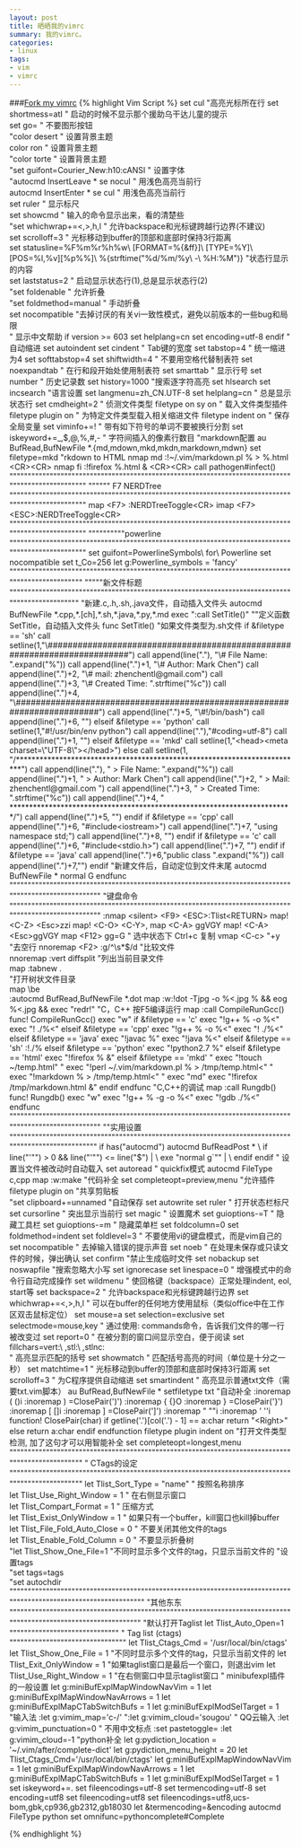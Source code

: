 ```yaml
---
layout: post
title: 晒晒我的vimrc
summary: 我的vimrc。
categories:
- linux
tags:
- vim
- vimrc
---
```

###[Fork my vimrc](https://github.com/zhenchentl/dotvim.git)
{% highlight Vim Script %}
set cul "高亮光标所在行
set shortmess=atI   " 启动的时候不显示那个援助乌干达儿童的提示  
set go=             " 不要图形按钮  
"color desert     " 设置背景主题  
color ron     " 设置背景主题  
"color torte     " 设置背景主题  
"set guifont=Courier_New:h10:cANSI   " 设置字体  
"autocmd InsertLeave * se nocul  " 用浅色高亮当前行  
autocmd InsertEnter * se cul    " 用浅色高亮当前行  
set ruler           " 显示标尺  
set showcmd         " 输入的命令显示出来，看的清楚些  
"set whichwrap+=<,>,h,l   " 允许backspace和光标键跨越行边界(不建议)  
set scrolloff=3     " 光标移动到buffer的顶部和底部时保持3行距离  
set statusline=%F%m%r%h%w\ [FORMAT=%{&ff}]\ [TYPE=%Y]\ [POS=%l,%v][%p%%]\ %{strftime(\"%d/%m/%y\ -\ %H:%M\")}   "状态行显示的内容  
set laststatus=2    " 启动显示状态行(1),总是显示状态行(2)  
"set foldenable      " 允许折叠  
"set foldmethod=manual   " 手动折叠  
set nocompatible  "去掉讨厌的有关vi一致性模式，避免以前版本的一些bug和局限  
" 显示中文帮助
if version >= 603
	set helplang=cn
	set encoding=utf-8
endif
" 自动缩进
set autoindent
set cindent 
" Tab键的宽度
set tabstop=4
" 统一缩进为4
set softtabstop=4
set shiftwidth=4
" 不要用空格代替制表符
set noexpandtab
" 在行和段开始处使用制表符
set smarttab
" 显示行号
set number
" 历史记录数
set history=1000
"搜索逐字符高亮
set hlsearch
set incsearch
"语言设置
set langmenu=zh_CN.UTF-8
set helplang=cn
" 总是显示状态行
set cmdheight=2
" 侦测文件类型
filetype on
sy on
" 载入文件类型插件
filetype plugin on
" 为特定文件类型载入相关缩进文件
filetype indent on
" 保存全局变量
set viminfo+=!
" 带有如下符号的单词不要被换行分割
set iskeyword+=_,$,@,%,#,-
" 字符间插入的像素行数目
"markdown配置
au BufRead,BufNewFile *.{md,mdown,mkd,mkdn,markdown,mdwn}   set filetype=mkd
"rkdown to HTML  
nmap md :!~/.vim/markdown.pl % > %.html <CR><CR>
nmap fi :!firefox %.html & <CR><CR>
call pathogen#infect()
""""""""""""""""""""""""""""""""""""""""""""""""""""""""""""""""""""""""""""""""""""""""""""""""""
"""""" F7 NERDTree
""""""""""""""""""""""""""""""""""""""""""""""""""""""""""""""""""""""""""""""""""""""""""""""""""
map <F7> :NERDTreeToggle<CR>
imap <F7> <ESC>:NERDTreeToggle<CR>
""""""""""""""""""""""""""""""""""""""""""""""""""""""""""""""""""""""""""""""""""""""""""""""""""
""""""""""powerline
""""""""""""""""""""""""""""""""""""""""""""""""""""""""""""""""""""""""""""""""""""""""""""""""""
 set guifont=PowerlineSymbols\ for\ Powerline
 set nocompatible
 set t_Co=256
 let g:Powerline_symbols = 'fancy'
"""""""""""""""""""""""""""""""""""""""""""""""""""""""""""""""""""""""""""""""""""""""""""""""""
"""""新文件标题
""""""""""""""""""""""""""""""""""""""""""""""""""""""""""""""""""""""""""""""""""""""""""""""""
"新建.c,.h,.sh,.java文件，自动插入文件头 
autocmd BufNewFile *.cpp,*.[ch],*.sh,*.java,*.py,*.md exec ":call SetTitle()" 
""定义函数SetTitle，自动插入文件头 
func SetTitle() 
	"如果文件类型为.sh文件 
	if &filetype == 'sh' 
		call setline(1,"\#########################################################################") 
		call append(line("."), "\# File Name: ".expand("%")) 
		call append(line(".")+1, "\# Author: Mark Chen") 
		call append(line(".")+2, "\# mail: zhenchentl@gmail.com") 
		call append(line(".")+3, "\# Created Time: ".strftime("%c")) 
		call append(line(".")+4, "\#########################################################################") 
		call append(line(".")+5, "\#!/bin/bash") 
		call append(line(".")+6, "") 
    elseif &filetype == 'python'
        call setline(1,"#!/usr/bin/env python")
        call append(line("."),"#coding=utf-8")
		call append(line(".")+1, "") 
    elseif &filetype == 'mkd'
        call setline(1,"<head><meta charset=\"UTF-8\"></head>")
	else 
		call setline(1, "/*************************************************************************") 
		call append(line("."), "	> File Name: ".expand("%")) 
		call append(line(".")+1, "	> Author: Mark Chen") 
		call append(line(".")+2, "	> Mail: zhenchentl@gmail.com ") 
		call append(line(".")+3, "	> Created Time: ".strftime("%c")) 
		call append(line(".")+4, " ************************************************************************/") 
		call append(line(".")+5, "")
	endif
	if &filetype == 'cpp'
		call append(line(".")+6, "#include<iostream>")
		call append(line(".")+7, "using namespace std;")
		call append(line(".")+8, "")
	endif
	if &filetype == 'c'
		call append(line(".")+6, "#include<stdio.h>")
		call append(line(".")+7, "")
	endif
	if &filetype == 'java'
		call append(line(".")+6,"public class ".expand("%"))
		call append(line(".")+7,"")
	endif
	"新建文件后，自动定位到文件末尾
	autocmd BufNewFile * normal G
endfunc 
""""""""""""""""""""""""""""""""""""""""""""""""""""""""""""""""""""""""""""""""""""""""""""""""""""""
"键盘命令
""""""""""""""""""""""""""""""""""""""""""""""""""""""""""""""""""""""""""""""""""""""""""""""""""""""
:nmap <silent> <F9> <ESC>:Tlist<RETURN>
map! <C-Z> <Esc>zzi
map! <C-O> <C-Y>,
map <C-A> ggVGY
map! <C-A> <Esc>ggVGY
map <F12> gg=G
" 选中状态下 Ctrl+c 复制
vmap <C-c> "+y
"去空行  
nnoremap <F2> :g/^\s*$/d<CR> 
"比较文件  
nnoremap <C-F2> :vert diffsplit 
"列出当前目录文件  
map <F3> :tabnew .<CR>  
"打开树状文件目录  
map <C-F3> \be  
:autocmd BufRead,BufNewFile *.dot map <F5> :w<CR>:!dot -Tjpg -o %<.jpg % && eog %<.jpg  <CR><CR> && exec "redr!"
"C，C++ 按F5编译运行
map <F5> :call CompileRunGcc()<CR>
func! CompileRunGcc()
	exec "w"
	if &filetype == 'c'
		exec "!g++ % -o %<"
		exec "! ./%<"
	elseif &filetype == 'cpp'
		exec "!g++ % -o %<"
		exec "! ./%<"
	elseif &filetype == 'java' 
		exec "!javac %" 
		exec "!java %<"
	elseif &filetype == 'sh'
		:!./%
	elseif &filetype == 'python'
		exec "!python2.7 %"
    elseif &filetype == 'html'
        exec "!firefox % &"
    elseif &filetype == 'mkd'
"        exec "!touch ~/temp.html"
"        exec "!perl ~/.vim/markdown.pl % > /tmp/temp.html<"<CR>
"        exec "!markdown % > /tmp/temp.html<"<CR>
"        exec "md"
        exec "!firefox /tmp/markdown.html &"
	endif
endfunc
"C,C++的调试
map <F8> :call Rungdb()<CR>
func! Rungdb()
	exec "w"
	exec "!g++ % -g -o %<"
	exec "!gdb ./%<"
endfunc
""""""""""""""""""""""""""""""""""""""""""""""""""""""""""""""""""""""""""""""""""""""""""""""""""""""
""实用设置
"""""""""""""""""""""""""""""""""""""""""""""""""""""""""""""""""""""""""""""""""""""""""""""""""""""
if has("autocmd")
      autocmd BufReadPost *
          \ if line("'\"") > 0 && line("'\"") <= line("$") |
          \   exe "normal g`\"" |
          \ endif
endif
" 设置当文件被改动时自动载入
set autoread
" quickfix模式
autocmd FileType c,cpp map <buffer> <leader><space> :w<cr>:make<cr>
"代码补全 
set completeopt=preview,menu 
"允许插件  
filetype plugin on
"共享剪贴板  
"set clipboard+=unnamed 
"自动保存
set autowrite
set ruler                   " 打开状态栏标尺
set cursorline              " 突出显示当前行
set magic                   " 设置魔术
set guioptions-=T           " 隐藏工具栏
set guioptions-=m           " 隐藏菜单栏
set foldcolumn=0
set foldmethod=indent 
set foldlevel=3 
" 不要使用vi的键盘模式，而是vim自己的
set nocompatible
" 去掉输入错误的提示声音
set noeb
" 在处理未保存或只读文件的时候，弹出确认
set confirm
"禁止生成临时文件
set nobackup
set noswapfile
"搜索忽略大小写
set ignorecase
set linespace=0
" 增强模式中的命令行自动完成操作
set wildmenu
" 使回格键（backspace）正常处理indent, eol, start等
set backspace=2
" 允许backspace和光标键跨越行边界
set whichwrap+=<,>,h,l
" 可以在buffer的任何地方使用鼠标（类似office中在工作区双击鼠标定位）
set mouse=a
set selection=exclusive
set selectmode=mouse,key
" 通过使用: commands命令，告诉我们文件的哪一行被改变过
set report=0
" 在被分割的窗口间显示空白，便于阅读
set fillchars=vert:\ ,stl:\ ,stlnc:\
" 高亮显示匹配的括号
set showmatch
" 匹配括号高亮的时间（单位是十分之一秒）
set matchtime=1
" 光标移动到buffer的顶部和底部时保持3行距离
set scrolloff=3
" 为C程序提供自动缩进
set smartindent
" 高亮显示普通txt文件（需要txt.vim脚本）
au BufRead,BufNewFile *  setfiletype txt
"自动补全
:inoremap ( ()<ESC>i
:inoremap ) <c-r>=ClosePair(')')<CR>
:inoremap { {<CR>}<ESC>O
:inoremap } <c-r>=ClosePair('}')<CR>
:inoremap [ []<ESC>i
:inoremap ] <c-r>=ClosePair(']')<CR>
:inoremap " ""<ESC>i
:inoremap ' ''<ESC>i
function! ClosePair(char)
	if getline('.')[col('.') - 1] == a:char
		return "\<Right>"
	else
		return a:char
	endif
endfunction
filetype plugin indent on 
"打开文件类型检测, 加了这句才可以用智能补全
set completeopt=longest,menu
"""""""""""""""""""""""""""""""""""""""""""""""""""""""""""""""""""""""""""""""""""""""""""""""""
" CTags的设定  
"""""""""""""""""""""""""""""""""""""""""""""""""""""""""""""""""""""""""""""""""""""""""""""""""
let Tlist_Sort_Type = "name"    " 按照名称排序  
let Tlist_Use_Right_Window = 1  " 在右侧显示窗口  
let Tlist_Compart_Format = 1    " 压缩方式  
let Tlist_Exist_OnlyWindow = 1  " 如果只有一个buffer，kill窗口也kill掉buffer  
let Tlist_File_Fold_Auto_Close = 0  " 不要关闭其他文件的tags  
let Tlist_Enable_Fold_Column = 0    " 不要显示折叠树  
"let Tlist_Show_One_File=1            "不同时显示多个文件的tag，只显示当前文件的
"设置tags  
"set tags=tags  
"set autochdir 
""""""""""""""""""""""""""""""""""""""""""""""""""""""""""""""""""""""""""""""""""""""""""""""""""""""""""""""""""
"其他东东
"""""""""""""""""""""""""""""""""""""""""""""""""""""""""""""""""""""""""""""""""""""""""""""""""""""""""""""""""
"默认打开Taglist 
let Tlist_Auto_Open=1 
"""""""""""""""""""""""""""""" 
" Tag list (ctags) 
"""""""""""""""""""""""""""""""" 
let Tlist_Ctags_Cmd = '/usr/local/bin/ctags' 
let Tlist_Show_One_File = 1 "不同时显示多个文件的tag，只显示当前文件的 
let Tlist_Exit_OnlyWindow = 1 "如果taglist窗口是最后一个窗口，则退出vim 
let Tlist_Use_Right_Window = 1 "在右侧窗口中显示taglist窗口
" minibufexpl插件的一般设置
let g:miniBufExplMapWindowNavVim = 1
let g:miniBufExplMapWindowNavArrows = 1
let g:miniBufExplMapCTabSwitchBufs = 1
let g:miniBufExplModSelTarget = 1  
"输入法
:let g:vimim_map='c-/'
":let g:vimim_cloud='sougou' " QQ云输入
:let g:vimim_punctuation=0	" 不用中文标点
:set pastetoggle=<C-H>
:let g:vimim_cloud=-1
"python补全
let g:pydiction_location = '~/.vim/after/complete-dict'
let g:pydiction_menu_height = 20
let Tlist_Ctags_Cmd='/usr/local/bin/ctags'
let g:miniBufExplMapWindowNavVim = 1
let g:miniBufExplMapWindowNavArrows = 1
let g:miniBufExplMapCTabSwitchBufs = 1
let g:miniBufExplModSelTarget = 1
set iskeyword+=.
set fileencodings=utf-8
set termencoding=utf-8
set encoding=utf8
set fileencoding=utf8
set fileencodings=utf8,ucs-bom,gbk,cp936,gb2312,gb18030
let &termencoding=&encoding
autocmd FileType python set omnifunc=pythoncomplete#Complete

{% endhighlight %}
